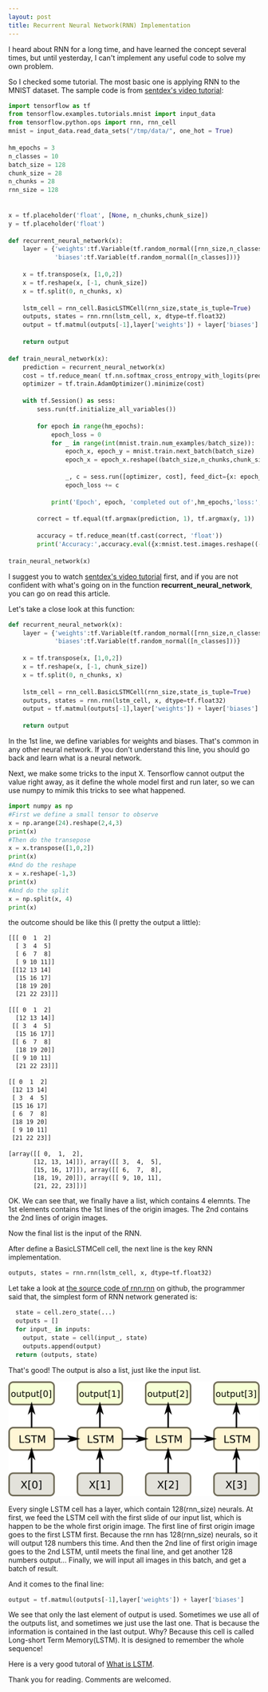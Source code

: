 ```yaml
---
layout: post
title: Recurrent Neural Network(RNN) Implementation
---
```

I heard about RNN for a long time, and have learned the concept several times, but until yesterday, I can't implement any useful code to solve my own problem.

So I checked some tutorial. The most basic one is applying RNN to the MNIST dataset. The sample code is from [sentdex's video tutorial][1]:
```python
import tensorflow as tf
from tensorflow.examples.tutorials.mnist import input_data
from tensorflow.python.ops import rnn, rnn_cell
mnist = input_data.read_data_sets("/tmp/data/", one_hot = True)

hm_epochs = 3
n_classes = 10
batch_size = 128
chunk_size = 28
n_chunks = 28
rnn_size = 128


x = tf.placeholder('float', [None, n_chunks,chunk_size])
y = tf.placeholder('float')

def recurrent_neural_network(x):
    layer = {'weights':tf.Variable(tf.random_normal([rnn_size,n_classes])),
             'biases':tf.Variable(tf.random_normal([n_classes]))}

    x = tf.transpose(x, [1,0,2])
    x = tf.reshape(x, [-1, chunk_size])
    x = tf.split(0, n_chunks, x)

    lstm_cell = rnn_cell.BasicLSTMCell(rnn_size,state_is_tuple=True)
    outputs, states = rnn.rnn(lstm_cell, x, dtype=tf.float32)
    output = tf.matmul(outputs[-1],layer['weights']) + layer['biases']

    return output

def train_neural_network(x):
    prediction = recurrent_neural_network(x)
    cost = tf.reduce_mean( tf.nn.softmax_cross_entropy_with_logits(prediction,y) )
    optimizer = tf.train.AdamOptimizer().minimize(cost)

    with tf.Session() as sess:
        sess.run(tf.initialize_all_variables())

        for epoch in range(hm_epochs):
            epoch_loss = 0
            for _ in range(int(mnist.train.num_examples/batch_size)):
                epoch_x, epoch_y = mnist.train.next_batch(batch_size)
                epoch_x = epoch_x.reshape((batch_size,n_chunks,chunk_size))

                _, c = sess.run([optimizer, cost], feed_dict={x: epoch_x, y: epoch_y})
                epoch_loss += c

            print('Epoch', epoch, 'completed out of',hm_epochs,'loss:',epoch_loss)

        correct = tf.equal(tf.argmax(prediction, 1), tf.argmax(y, 1))

        accuracy = tf.reduce_mean(tf.cast(correct, 'float'))
        print('Accuracy:',accuracy.eval({x:mnist.test.images.reshape((-1, n_chunks, chunk_size)), y:mnist.test.labels}))

train_neural_network(x)
```

I suggest you to watch [sentdex's video tutorial][1] first, and if you are not confident with what's going on in the function **recurrent_neural_network**, you can go on read this article.

Let's take a close look at this function:
```python
def recurrent_neural_network(x):
    layer = {'weights':tf.Variable(tf.random_normal([rnn_size,n_classes])),
             'biases':tf.Variable(tf.random_normal([n_classes]))}

    x = tf.transpose(x, [1,0,2])
    x = tf.reshape(x, [-1, chunk_size])
    x = tf.split(0, n_chunks, x)

    lstm_cell = rnn_cell.BasicLSTMCell(rnn_size,state_is_tuple=True)
    outputs, states = rnn.rnn(lstm_cell, x, dtype=tf.float32)
    output = tf.matmul(outputs[-1],layer['weights']) + layer['biases']

    return output
```

In the 1st line, we define variables for weights and biases. That's common in any other neural network. If you don't understand this line, you should go back and learn what is a neural network.

Next, we make some tricks to the input X. Tensorflow cannot output the value right away, as it define the whole model first and run later, so we can use numpy to mimik this tricks to see what happened.
```python
import numpy as np
#First we define a small tensor to observe
x = np.arange(24).reshape(2,4,3)
print(x)
#Then do the transepose
x = x.transpose([1,0,2])
print(x)
#And do the reshape
x = x.reshape(-1,3)
print(x)
#And do the split
x = np.split(x, 4)
print(x)
```
the outcome should be like this (I pretty the output a little):
```code
[[[ 0  1  2]
  [ 3  4  5]
  [ 6  7  8]
  [ 9 10 11]]
 [[12 13 14]
  [15 16 17]
  [18 19 20]
  [21 22 23]]]

[[[ 0  1  2]
  [12 13 14]]
 [[ 3  4  5]
  [15 16 17]]
 [[ 6  7  8]
  [18 19 20]]
 [[ 9 10 11]
  [21 22 23]]]

[[ 0  1  2]
 [12 13 14]
 [ 3  4  5]
 [15 16 17]
 [ 6  7  8]
 [18 19 20]
 [ 9 10 11]
 [21 22 23]]

[array([[ 0,  1,  2],
       [12, 13, 14]]), array([[ 3,  4,  5],
       [15, 16, 17]]), array([[ 6,  7,  8],
       [18, 19, 20]]), array([[ 9, 10, 11],
       [21, 22, 23]])]
```
OK. We can see that, we finally have a list, which contains 4 elemnts. The 1st elements contains the 1st lines of the origin images. The 2nd contains the 2nd lines of origin images.

Now the final list is the input of the RNN.

After define a BasicLSTMCell cell, the next line is the key RNN implementation.
```python
outputs, states = rnn.rnn(lstm_cell, x, dtype=tf.float32)
```
Let take a look at [the source code of rnn.rnn][2] on github, the programmer said that, the simplest form of RNN network generated is:
```python
  state = cell.zero_state(...)
  outputs = []
  for input_ in inputs:
    output, state = cell(input_, state)
    outputs.append(output)
  return (outputs, state)
```

That's good! The output is also a list, just like the input list.

![RNN-flow](../images/rnn_flow.png)

Every single LSTM cell has a layer, which contain 128(rnn_size) neurals.
At first, we feed the LSTM cell with the first slide of our input list, which is happen to be the whole first origin image. The first line of first origin image goes to the first LSTM first. Because the rnn has 128(rnn_size) neurals, so it will output 128 numbers this time. And then the 2nd line of first origin image goes to the 2nd LSTM, until meets the final line, and get another 128 numbers output...
Finally, we will input all images in this batch, and get a batch of result.

And it comes to the final line:
```python
output = tf.matmul(outputs[-1],layer['weights']) + layer['biases']
```

We see that only the last element of output is used. Sometimes we use all of the outputs list, and sometimes we just use the last one. That is because the information is contained in the last output. Why? Because this cell is called Long-short Term Memory(LSTM). It is designed to remember the whole sequence!

Here is a very good tutoral of [What is LSTM][3].

Thank you for reading. Comments are welcomed.



[1]:https://pythonprogramming.net/rnn-tensorflow-python-machine-learning-tutorial/
[2]:https://github.com/tensorflow/tensorflow/blob/master/tensorflow/python/ops/rnn.py
[3]:http://colah.github.io/posts/2015-08-Understanding-LSTMs/
